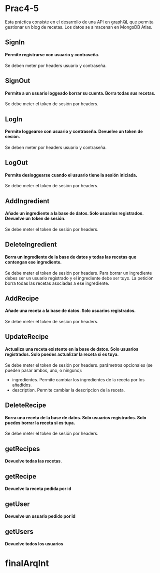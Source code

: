 # Prac4-5

Esta práctica consiste en el desarrollo de una API en graphQL que permita gestionar un blog de recetas. Los datos se almacenan en MongoDB Atlas.

## SignIn 
#### Permite registrarse con usuario y contraseña.
Se deben meter por headers usuario y contraseña.

## SignOut 
#### Permite a un usuario loggeado borrar su cuenta. Borra todas sus recetas.
Se debe meter el token de sesión por headers.

## LogIn 
#### Permite loggearse con usuario y contraseña. Devuelve un token de sesión.
Se deben meter por headers usuario y contraseña.

## LogOut 
#### Permite desloggearse cuando el usuario tiene la sesión iniciada.
Se debe meter el token de sesión por headers.

## AddIngredient
#### Añade un ingrediente a la base de datos. Solo usuarios registrados. Devuelve un token de sesión.
Se debe meter el token de sesión por headers.

## DeleteIngredient 
#### Borra un ingrediente de la base de datos y todas las recetas que contengan ese ingrediente.
Se debe meter el token de sesión por headers.
Para borrar un ingrediente debes ser un usuario registrado y el ingrediente debe ser tuyo. La petición borra todas las recetas asociadas a ese ingrediente.

## AddRecipe 
#### Añade una receta a la base de datos. Solo usuarios registrados.
Se debe meter el token de sesión por headers.

## UpdateRecipe 
#### Actualiza una receta existente en la base de datos. Solo usuarios registrados. Solo puedes actualizar la receta si es tuya.
Se debe meter el token de sesión por headers.
parámetros opcionales (se pueden pasar ambos, uno, o ninguno):
 - ingredientes. Permite cambiar los ingredientes de la receta por los añadidos.
 - description. Permite cambiar la descripcion de la receta.

## DeleteRecipe 
#### Borra una receta de la base de datos. Solo usuarios registrados. Solo puedes borrar la receta si es tuya.
Se debe meter el token de sesión por headers.

## getRecipes 
#### Devuelve todas las recetas.


## getRecipe
#### Devuelve la receta pedida por id


## getUser 
#### Devuelve un usuario pedido por id


## getUsers 
#### Devuelve todos los usuarios
# finalArqInt

